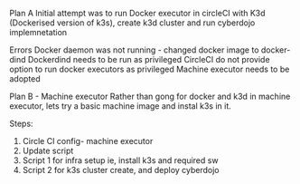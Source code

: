 
Plan A
Initial attempt was to run Docker executor in circleCI with K3d (Dockerised version of k3s), create k3d cluster and run cyberdojo implemnetation

Errors
Docker daemon was not running - changed docker image to docker-dind
Dockerdind needs to be run as privileged
CircleCI do not provide option to run docker executors as privileged
Machine executor needs to be adopted

Plan B - Machine executor
Rather than gong for docker and k3d in machine executor, lets try a basic machine image and instal k3s in it. 

Steps:
1. Circle CI config- machine executor
2. Update script
3. Script 1 for infra setup ie, install k3s and required sw
4. Script 2 for k3s cluster create, and deploy cyberdojo
